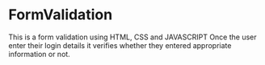 # FormValidation
This is a form validation using HTML, CSS and JAVASCRIPT
Once the user enter their login details it verifies whether they entered appropriate information or not.
